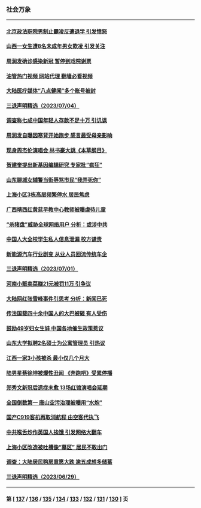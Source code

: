 ### 社会万象
---
#### [北京政法职院男制止霸凌反遭退学 引发愤怒](../../pages/ncid282/n14028415.md?07052045) 
#### [山西一女生遭8名未成年男女欺凌 引发关注](../../pages/ncid282/n14028411.md?07052045) 
#### [周润发确诊感染新冠 暂停到戏院谢票](../../pages/ncid282/n14028270.md?07052045) 
#### [油管热门视频 网站代理 翻墙必看视频](http://138.2.39.72:81/youtube.html?epic-marker?07052045)
#### [大陆医疗媒体“八点健闻”多个账号被封](../../pages/ncid282/n14028029.md?07052045) 
#### [三退声明精选（2023/07/04）](../../pages/ncid282/n14028209.md?07052045) 
#### [调查称七成中国年轻人存款不足十万 引讥讽](../../pages/ncid282/n14027830.md?07052045) 
#### [周润发自曝因寒背开始跑步 感言最受母亲影响](../../pages/ncid282/n14027693.md?07052045) 
#### [现身周杰伦演唱会 林书豪大跳《本草纲目》](../../pages/ncid282/n14027653.md?07052045) 
#### [贺建奎提出新基因编辑研究 专家批“疯狂”](../../pages/ncid282/n14027624.md?07052045) 
#### [山东聊城女辅警当街辱骂市民“我弄死你”](../../pages/ncid282/n14027375.md?07052045) 
#### [上海小区3栋高层频繁停水 居民焦虑](../../pages/ncid282/n14027282.md?07052045) 
#### [广西靖西红黄蓝早教中心教师被曝虐待儿童](../../pages/ncid282/n14027097.md?07052045) 
#### [“杀猪盘”威胁全球网络用户 分析：或涉中共](../../pages/ncid282/n14026940.md?07052045) 
#### [中国人大全校学生私人信息泄漏 校方谴责](../../pages/ncid282/n14026749.md?07052045) 
#### [新能源汽车行业剧变 从业人员回流传统车企](../../pages/ncid282/n14026592.md?07052045) 
#### [三退声明精选（2023/07/01）](../../pages/ncid282/n14026517.md?07052045) 
#### [河南小贩卖菜赚21元被罚11万 引争议](../../pages/ncid282/n14026477.md?07052045) 
#### [大陆网红张雪峰事件引思考 分析：新闻已死](../../pages/ncid282/n14026236.md?07052045) 
#### [传法国载四十余中国人的大巴被砸 有人受伤](../../pages/ncid282/n14026253.md?07052045) 
#### [鼓励49岁妇女生娃 中国各地催生政策惹议](../../pages/ncid282/n14026235.md?07052045) 
#### [山东大学拟聘2名硕士为公寓管理员 引热议](../../pages/ncid282/n14026174.md?07052045) 
#### [江西一家3小孩被杀 最小仅几个月大](../../pages/ncid282/n14026130.md?07052045) 
#### [陆男星蔡徐坤被爆性丑闻 《奔跑吧》受累停播](../../pages/ncid282/n14025960.md?07052045) 
#### [郑秀文新冠后遗症未愈 13场红馆演唱会延期](../../pages/ncid282/n14025897.md?07052045) 
#### [全国倒数第一 唐山空污治理被曝用“水炮”](../../pages/ncid282/n14025947.md?07052045) 
#### [国产C919客机再取消航程 由空客代执飞](../../pages/ncid282/n14025661.md?07052045) 
#### [中共喉舌炒作英国人挨饿 引发网络大翻车](../../pages/ncid282/n14025633.md?07052045) 
#### [上海小区改造被吐槽像“墓区” 居民不敢出门](../../pages/ncid282/n14025597.md?07052045) 
#### [调查：大陆居民购房意愿大跌 逾五成想多储蓄](../../pages/ncid282/n14025432.md?07052045) 
#### [三退声明精选（2023/06/29）](../../pages/ncid282/n14025455.md?07052045) 

---
#### 第 [ [137](./137.md?07052045) / [136](./136.md?07052045) / [135](./135.md?07052045) / [134](./134.md?07052045) / [133](./133.md?07052045) / [132](./132.md?07052045) / [131](./131.md?07052045) / [130](./130.md?07052045) ] 页
